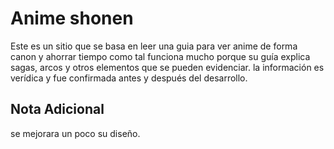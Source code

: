 # Anime shonen

Este es un sitio que se basa en leer una guia para ver anime de forma canon y ahorrar tiempo como tal funciona mucho porque su guía explica sagas, arcos y otros elementos que se pueden evidenciar. la información es verídica y fue confirmada antes y después del desarrollo.

## Nota Adicional

se mejorara un poco su diseño.
